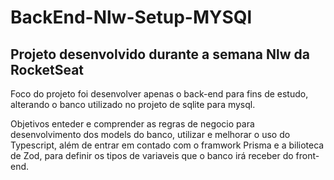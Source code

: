# BackEnd-Nlw-Setup-MYSQl

## Projeto desenvolvido durante a semana Nlw da RocketSeat

Foco do projeto foi desenvolver apenas o back-end para fins de estudo, alterando o banco utilizado no projeto de sqlite para mysql.

Objetivos enteder e comprender as regras de negocio para desenvolvimento dos models do banco, utilizar e melhorar o uso do Typescript, além de
entrar em contado com o framwork Prisma e a bilioteca de Zod, para definir os tipos de variaveis que o banco irá receber do front-end.
